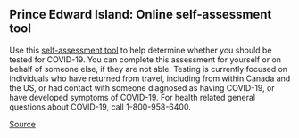 ## Prince Edward Island: Online self-assessment tool 

Use this [self-assessment tool](https://www.google.com/url?q=https://www.princeedwardisland.ca/en/service/self-assessment-for-covid-19&sa=D&ust=1584998310442000&usg=AFQjCNEW9HFOgqY9hFh9nXeLDM7qDdNozA) to help determine whether you should be tested for COVID-19. You can complete this assessment for yourself or on behalf of someone else, if they are not able.
Testing is currently focused on individuals who have returned from travel, including from within Canada and the US, or had contact with someone diagnosed as having COVID-19, or have developed symptoms of COVID-19.
For health related general questions about COVID-19, call 1-800-958-6400.

[Source](https://www.google.com/url?q=https://www.princeedwardisland.ca/en/service/self-assessment-for-covid-19&sa=D&ust=1584998310442000&usg=AFQjCNEW9HFOgqY9hFh9nXeLDM7qDdNozA)
